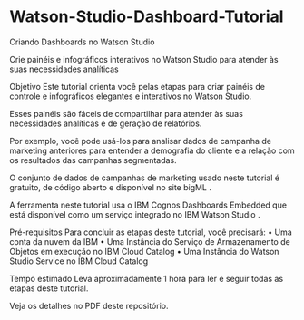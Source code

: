 # Watson-Studio-Dashboard-Tutorial
Criando Dashboards no Watson Studio

Crie painéis e infográficos interativos no Watson Studio para atender às suas necessidades analíticas
 
Objetivo
Este tutorial orienta você pelas etapas para criar painéis de controle e infográficos elegantes e interativos no Watson Studio. 

Esses painéis são fáceis de compartilhar para atender às suas necessidades analíticas e de geração de relatórios.

Por exemplo, você pode usá-los para analisar dados de campanha de marketing anteriores para entender a demografia do cliente e a relação com os resultados das campanhas segmentadas.

O conjunto de dados de campanhas de marketing usado neste tutorial é gratuito, de código aberto e disponível no site bigML .

A ferramenta neste tutorial usa o IBM Cognos Dashboards Embedded que está disponível como um serviço integrado no IBM Watson Studio .

Pré-requisitos
Para concluir as etapas deste tutorial, você precisará:
•	Uma conta da nuvem da IBM
•	Uma Instância do Serviço de Armazenamento de Objetos em execução no IBM Cloud Catalog
•	Uma Instância do Watson Studio Service no IBM Cloud Catalog

Tempo estimado
Leva aproximadamente 1 hora para ler e seguir todas as etapas deste tutorial.

Veja os detalhes no PDF deste repositório. 
